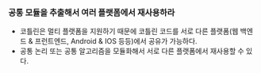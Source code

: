 ### 공통 모듈을 추출해서 여러 플랫폼에서 재사용하라

* 코틀린은 멀티 플랫폼을 지원하기 때문에 코틀린 코드를 서로 다른 플랫폼(웹 백엔드 & 프런트엔드, Android & IOS 등등)에서 공유가 가능하다.
* 공통 논리 또는 공통 알고리즘을 모듈화해서 서로 다른 플랫폼에서 재사용할 수 있다.